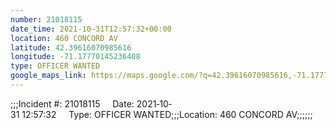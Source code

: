 ```yaml
---
number: 21018115
date_time: 2021-10-31T12:57:32+00:00
location: 460 CONCORD AV
latitude: 42.39616070985616
longitude: -71.17770145236408
type: OFFICER WANTED
google_maps_link: https://maps.google.com/?q=42.39616070985616,-71.17770145236408
---
```


;;;Incident #: 21018115     Date: 2021‐10‐31 12:57:32     Type: OFFICER WANTED;;;Location: 460 CONCORD AV;;;;;;
